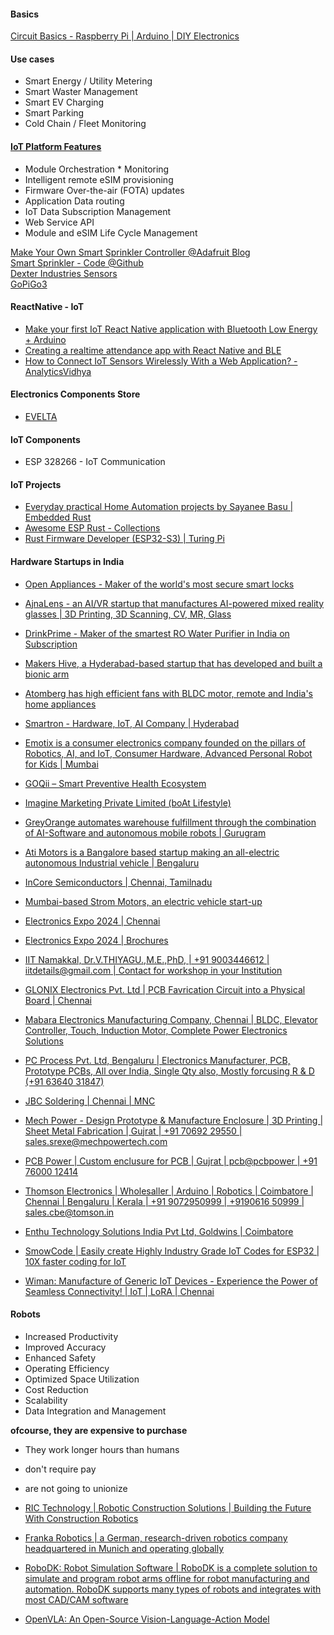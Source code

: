 
#### Basics
[Circuit Basics - Raspberry Pi | Arduino | DIY Electronics](https://www.circuitbasics.com/)  

#### Use cases
* Smart Energy / Utility Metering
* Smart Waster Management
* Smart EV Charging
* Smart Parking
* Cold Chain / Fleet Monitoring

#### [IoT Platform Features](https://youtu.be/IRlR8b0xzVs)
* Module Orchestration * Monitoring
* Intelligent remote eSIM provisioning
* Firmware Over-the-air (FOTA) updates
* Application Data routing
* IoT Data Subscription Management
* Web Service API
* Module and eSIM Life Cycle Management

[Make Your Own Smart Sprinkler Controller @Adafruit Blog](https://blog.adafruit.com/2020/10/16/make-your-own-smart-sprinkler-controller-piday-raspberrypi-raspberry_pi/)  
[Smart Sprinkler - Code @Github](https://github.com/nebhead/irrigator)  
[Dexter Industries Sensors](https://github.com/DexterInd/DI_Sensors)  
[GoPiGo3](https://github.com/DexterInd/GoPiGo3)  

#### ReactNative - IoT
- [Make your first IoT React Native application with Bluetooth Low Energy + Arduino](https://blog.bam.tech/developer-news/make-your-first-iot-react-native-application-with-the-bluetooth-low-energy)  
- [Creating a realtime attendance app with React Native and BLE](https://pusher.com/tutorials/realtime-attendance-react-native-ble)  
- [How to Connect IoT Sensors Wirelessly With a Web Application? - AnalyticsVidhya](https://www.analyticsvidhya.com/blog/2022/09/how-to-connect-iot-sensors-wirelessly-with-a-web-application/)  

#### Electronics Components Store
- [EVELTA](https://evelta.com/)

#### IoT Components
- ESP 328266 - IoT Communication

#### IoT Projects
- [Everyday practical Home Automation projects by Sayanee Basu | Embedded Rust](https://hutscape.com/)
- [Awesome ESP Rust - Collections](https://github.com/esp-rs/awesome-esp-rust)
- [Rust Firmware Developer (ESP32-S3) | Turing Pi](https://turingpi.com/jobs/rust-firmware-developer-esp32-s3/)

#### Hardware Startups in India
- [Open Appliances - Maker of the world's most secure smart locks](https://www.openapp.com/home)  
- [AjnaLens - an AI/VR startup that manufactures AI-powered mixed reality glasses | 3D Printing, 3D Scanning, CV, MR, Glass](https://www.ajnalens.com/)  
- [DrinkPrime - Maker of the smartest RO Water Purifier in India on Subscription](https://drinkprime.in/)  
- [Makers Hive, a Hyderabad-based startup that has developed and built a bionic arm](https://makershive.io/)  
- [Atomberg has high efficient fans with BLDC motor, remote and India's home appliances](https://atomberg.com/)  
- [Smartron - Hardware, IoT, AI Company | Hyderabad](https://smartron.com/)  
- [Emotix is a consumer electronics company founded on the pillars of Robotics, AI, and IoT, Consumer Hardware, Advanced Personal Robot for Kids | Mumbai](https://miko.ai/in)  
- [GOQii – Smart Preventive Health Ecosystem](https://www.goqii.com)  
- [Imagine Marketing Private Limited (boAt Lifestyle)](https://www.boat-lifestyle.com/)  
- [GreyOrange automates warehouse fulfillment through the combination of AI-Software and autonomous mobile robots | Gurugram](https://www.greyorange.com/)  
- [Ati Motors is a Bangalore based startup making an all-electric autonomous Industrial vehicle | Bengaluru](https://www.atimotors.com/)  
- [InCore Semiconductors | Chennai, Tamilnadu](https://incoresemi.com/)  
- [Mumbai-based Strom Motors, an electric vehicle start-up](https://www.strommotors.com/)  

- [Electronics Expo 2024 | Chennai](https://www.youtube.com/watch?v=CrMCeyyXy9Q)
- [Electronics Expo 2024 | Brochures](https://drive.google.com/file/d/1lV4HxaruLFlPm9zMRKRzXJ39xfNrc4MX/view)
- [IIT Namakkal, Dr.V.THIYAGU.,M.E.,PhD, | +91 9003446612 | iitdetails@gmail.com | Contact for workshop in your Institution](www.iitnamakkal.com)
- [GLONIX Electronics Pvt. Ltd | PCB Favrication Circuit into a Physical Board | Chennai](https://www.glonix.in/)
- [Mabara Electronics Manufacturing Company, Chennai | BLDC, Elevator Controller, Touch, Induction Motor, Complete Power Electronics Solutions](https://mabara.com/)
- [PC Process Pvt. Ltd, Bengaluru | Electronics Manufacturer, PCB, Prototype PCBs, All over India, Single Qty also, Mostly forcusing R & D (+91 63640 31847)](https://www.pcprocess.in/)
- [JBC Soldering | Chennai | MNC](https://www.jbctools.com/)
- [Mech Power - Design Prototype & Manufacture Enclosure | 3D Printing | Sheet Metal Fabrication | Gujrat | +91 70692 29550 | sales.srexe@mechpowertech.com](https://mechpowertech.com/)
- [PCB Power | Custom enclusure for PCB | Gujrat | pcb@pcbpower | +91 76000 12414](https://pcbpower.com/)
- [Thomson Electronics | Wholesaller | Arduino | Robotics | Coimbatore | Chennai | Bengaluru | Kerala | +91 9072950999 | +9190616 50999 | sales.cbe@tomson.in](https://www.tomsonelectronics.com/)
- [Enthu Technology Solutions India Pvt Ltd, Goldwins | Coimbatore](https://www.enthutech.in/home)
- [SmowCode | Easily create Highly Industry Grade IoT Codes for ESP32 | 10X faster coding for IoT](https://smowcode.com/)
- [Wiman: Manufacture of Generic IoT Devices - Experience the Power of Seamless Connectivity! | IoT | LoRA | Chennai](https://wiman.in/)

#### Robots
- Increased Productivity
- Improved Accuracy
- Enhanced Safety
- Operating Efficiency
- Optimized Space Utilization
- Cost Reduction
- Scalability
- Data Integration and Management

**ofcourse, they are expensive to purchase**
- They work longer hours than humans
- don't require pay
- are not going to unionize

- [RIC Technology | Robotic Construction Solutions | Building the Future
With Construction Robotics](https://ricrobotics.com/3d-solutions/)
- [Franka Robotics | a German, research-driven robotics company headquartered in Munich and operating globally](https://franka.de/)
- [RoboDK: Robot Simulation Software | RoboDK is a complete solution to simulate and program robot arms offline for robot manufacturing and automation. RoboDK supports many types of robots and integrates with most CAD/CAM software](https://robodk.com/)
- [OpenVLA: An Open-Source Vision-Language-Action Model](https://openvla.github.io/)

